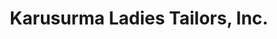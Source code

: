 ---
title: "Karusurma Ladies Tailors, Inc."
url: /jackson-heights/karusurma-ladies-tailors-inc/
shop: tailor
---